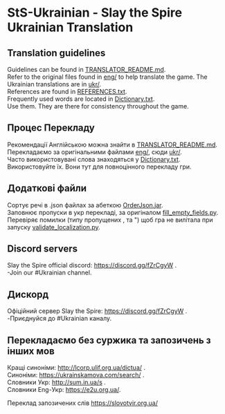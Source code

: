 # StS-Ukrainian - Slay the Spire Ukrainian Translation
## Translation guidelines
Guidelines can be found in [TRANSLATOR_README.md](TRANSLATOR_README.md).  
Refer to the original files found in [eng/](eng/) to help translate the game. The Ukrainian translations are in [ukr/](ukr/).  
References are found in [REFERENCES.txt](REFERENCES.txt).  
Frequently used words are located in [Dictionary.txt](Dictionary.txt).  
Use them. They are there for consistency throughout the game.

## Процес Перекладу
Рекомендації Англійською можна знайти в [TRANSLATOR_README.md](TRANSLATOR_README.md).  
Перекладаємо за оригінальними файлами [eng/](eng/), сюди [ukr/](ukr/).  
Часто використовувані слова знаходяться у [Dictionary.txt](Dictionary.txt).  
Використовуйте їх. Вони тут для повноцінного перекладу гри.

## Додаткові файли
Сортує речі в .json файлах за абеткою [OrderJson.jar](OrderJson.jar).  
Заповнює пропуски в укр перекладі, за оригіналом [fill_empty_fields.py](fill_empty_fields.py).  
Перевіряє помилки (типу пропущених , та ") щоб гра не вилітала при запуску [validate_localization.py](validate_localization.py).  

## Discord servers
Slay the Spire official discord: https://discord.gg/fZrCgyW .  
	-Join our #Ukrainian channel.

## Дискорд
Офіційний сервер Slay the Spire: https://discord.gg/fZrCgyW .  
	-Приєднуйся до #Ukrainian каналу.

## Перекладаємо без суржика та запозичень з інших мов
Кращі синоніми: http://lcorp.ulif.org.ua/dictua/ .  
Синоніми: 	https://ukrainskamova.com/search/ .  
Словники Укр:	http://sum.in.ua/s .  
Словники Eng-Укр:	https://e2u.org.ua/.



Переклад запозичених слів
			https://slovotvir.org.ua/